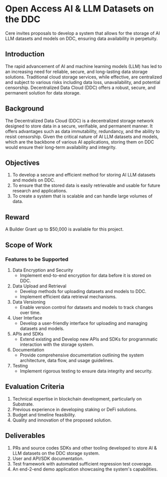 # Open Access AI & LLM Datasets on the DDC
Cere invites proposals to develop a system that allows for the storage of AI LLM datasets and models on DDC, ensuring data availability in perpetuity.

## Introduction
The rapid advancement of AI and machine learning models (LLM) has led to an increasing need for reliable, secure, and long-lasting data storage solutions. Traditional cloud storage services, while effective, are centralized and subject to various risks including data loss, unavailability, and potential censorship. Decentralized Data Cloud (DDC) offers a robust, secure, and permanent solution for data storage.

## Background
The Decentralized Data Cloud (DDC) is a decentralized storage network designed to store data in a secure, verifiable, and permanent manner. It offers advantages such as data immutability, redundancy, and the ability to resist censorship. Given the critical nature of AI LLM datasets and models, which are the backbone of various AI applications, storing them on DDC would ensure their long-term availability and integrity.

## Objectives
1. To develop a secure and efficient method for storing AI LLM datasets and models on DDC.
2. To ensure that the stored data is easily retrievable and usable for future research and applications.
3. To create a system that is scalable and can handle large volumes of data.

## Reward
A Builder Grant up to $50,000 is available for this project.

## Scope of Work
### Features to be Supported
1. Data Encryption and Security
    - Implement end-to-end encryption for data before it is stored on DDC.
2. Data Upload and Retrieval
    - Develop methods for uploading datasets and models to DDC.
    - Implement efficient data retrieval mechanisms.
3. Data Versioning
    - Enable version control for datasets and models to track changes over time.
4. User Interface
    - Develop a user-friendly interface for uploading and managing datasets and models.
5. APIs and SDKs
    - Extend existing and Develop new APIs and SDKs for programmatic interaction with the storage system.
6. Documentation
    - Provide comprehensive documentation outlining the system architecture, data flow, and usage guidelines.
7. Testing
    - Implement rigorous testing to ensure data integrity and security.

## Evaluation Criteria
1. Technical expertise in blockchain development, particularly on Substrate.
2. Previous experience in developing staking or DeFi solutions.
3. Budget and timeline feasibility.
4. Quality and innovation of the proposed solution.

## Deliverables
1. PRs and source codes SDKs and other tooling developed to store AI & LLM datasets on the DDC storage system.
2. User and API/SDK documentation.
3. Test framework with automated sufficient regression test coverage.
4. An end-2-end demo application showcasing the system's capabilities.

